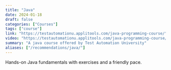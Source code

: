 ```yaml
---
title: "Java"
date: 2024-01-18
draft: false
categories: ["Courses"]
tags: ["course"]
link: "https://testautomationu.applitools.com/java-programming-course/"
video: "https://testautomationu.applitools.com/java-programming-course/"
summary: "A java course offered by Test Automation University"
aliases: ["/recommendations/java/"]
---
```


Hands-on Java fundamentals with exercises and a friendly pace.
